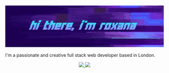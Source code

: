 ![banner](https://github.com/roxana-florea/roxana-florea/blob/main/IMG_20210316_172600.jpg)</br>

I'm a passionate and creative full stack web developer based in London.



<a href="https://github.com/jstrieb/github-stats" align="center">


![](https://github.com/roxana-florea/git-stats/blob/master/generated/languages.svg)
![](https://github.com/roxana-florea/git-stats/blob/master/generated/overview.svg)

</a>
